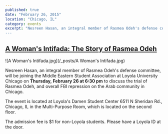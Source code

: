 ```yaml
---
published: true
date: "February 26, 2015"
location: "Chicago, IL"
category: events
excerpt: "Nesreen Hasan, an integral member of Rasmea Odeh's defense committee, will be joining the Middle Eastern Student Association at Loyola University Chicago to discuss the trial of Rasmea Odeh and overall FBI repression of the Arab community in Chicago.
---
```


## [ A Woman's Intifada: The Story of Rasmea Odeh](https://www.facebook.com/events/1396594390649928)

![A Woman's Intifada.jpg](/_posts/A Woman's Intifada.jpg)

Nesreen Hasan, an integral member of Rasmea Odeh's defense committee, will be joining the Middle Eastern Student Association at Loyola University Chicago on **Thursday, February 26 at 6:30 pm** to discuss the trial of Rasmea Odeh, and overall FBI repression on the Arab community in Chicago.

The event is located at Loyola's Damen Student Center 6511 N Sheridan Rd., Chicago, IL in the Multi-Purpose Room, which is located on the second floor. 

The admission fee is $1 for non-Loyola students. Please have a Loyola ID at the door.
